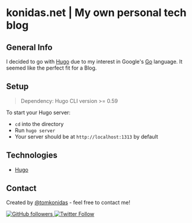 # konidas.net | My own personal tech blog




## General Info

I decided to go with [Hugo](https://gohugo.io/) due to my interest in Google's [Go](https://golang.org/) language. It seemed like the perfect fit for a Blog.

## Setup
> Dependency: Hugo CLI version >= 0.59

To start your Hugo server:

  * `cd` into the directory
  * Run `hugo server`
  * Your server should be at `http://localhost:1313` by default

## Technologies
  * [Hugo](https://gohugo.io/)

## Contact

Created by [@tomkonidas](https://tomkonidas.com) - feel free to contact me!

<p>
  <a href="https://github.com/tomkonidas">
    <img alt="GitHub followers" src="https://img.shields.io/github/followers/tomkonidas?label=Follow&style=social">
  </a>
  <a href="https://twitter.com/tomkonidas">
    <img alt="Twitter Follow" src="https://img.shields.io/twitter/follow/tomkonidas?label=Follow&style=social">
  </a>
</p>